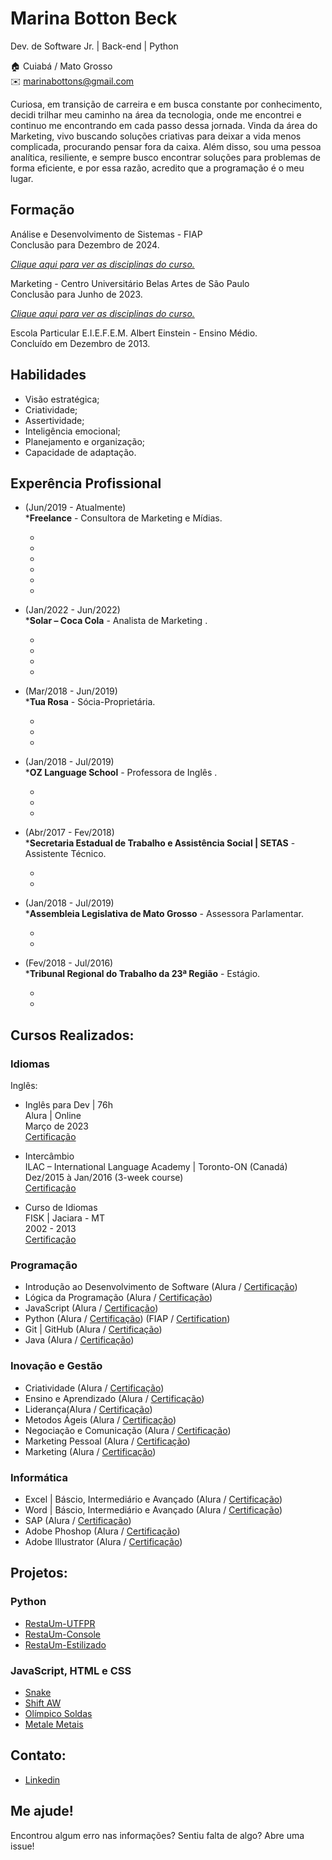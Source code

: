 # Marina Botton Beck

Dev. de Software Jr. | Back-end | Python<br/>

🏠 Cuiabá / Mato Grosso <br/>
✉️ marinabottons@gmail.com

Curiosa, em transição de carreira e em busca constante por conhecimento, decidi trilhar meu caminho na área da tecnologia, onde me encontrei e continuo me encontrando em cada passo dessa jornada. Vinda da área do Marketing, vivo buscando soluções criativas para deixar a vida menos complicada, procurando pensar fora da caixa. Além disso, sou uma pessoa analítica, resiliente, e sempre busco encontrar soluções para problemas de forma eficiente, e por essa razão, acredito que a programação é o meu lugar.

## Formação 

Análise e Desenvolvimento de Sistemas - FIAP <br/>
Conclusão para Dezembro de 2024.

[_Clique aqui para ver as disciplinas do curso._](disciplines.md#bachelors-degree-in-electronic-engineering)<br />

Marketing - Centro Universitário Belas Artes de São Paulo <br/>
Conclusão para Junho de 2023.

[_Clique aqui para ver as disciplinas do curso._](disciplines.md#bachelors-degree-in-electronic-engineering)<br />


Escola Particular E.I.E.F.E.M. Albert Einstein - Ensino Médio. <br/>
Concluído em Dezembro de 2013.

## Habilidades

  * Visão estratégica;
  * Criatividade;
  * Assertividade;
  * Inteligência emocional;
  * Planejamento e organização;
  * Capacidade de adaptação.

## Experência Profissional

* (Jun/2019 - Atualmente) <br/>
***Freelance** - 
Consultora de Marketing e Mídias.
  * <br/>
  * <br/>
  * <br/>
  * <br/>
  * <br/>
  * <br/>

* (Jan/2022 - Jun/2022) <br/>
***Solar – Coca Cola** - 
Analista de Marketing .
  * <br/>
  * <br/>
  * <br/>
  * <br/>

* (Mar/2018 - Jun/2019) <br/>
***Tua Rosa** - 
Sócia-Proprietária.
  * <br/>
  * <br/>
  * <br/>

* (Jan/2018 - Jul/2019) <br />
***OZ Language School** - 
Professora de Inglês .
  * <br/>
  * <br/>
  * <br/>

* (Abr/2017 - Fev/2018) <br />
***Secretaria Estadual de Trabalho e Assistência Social | SETAS** - 
Assistente Técnico.
  * <br/>
  * <br/>

* (Jan/2018 - Jul/2019) <br />
***Assembleia Legislativa de Mato Grosso** - 
Assessora Parlamentar.
  * <br/>
  * <br/>

* (Fev/2018 - Jul/2016) <br />
***Tribunal Regional do Trabalho da 23ª Região** - 
Estágio.
  * <br/>
  * <br/>
  
## Cursos Realizados:
### Idiomas
Inglês:
* Inglês para Dev | 76h<br />
Alura | Online<br />
Março de 2023<br />
[Certificação](certificates/courses/frontend/FrontEnd.pdf)

* Intercâmbio<br />
ILAC – International Language Academy | Toronto-ON (Canadá)<br />
Dez/2015 à Jan/2016 (3-week course)<br />
[Certificação](certificates/courses/frontend/FrontEnd.pdf)

* Curso de Idiomas <br /> 
FISK | Jaciara - MT <br />
2002 - 2013<br />
[Certificação](certificates/courses/frontend/FrontEnd.pdf)
 ### Programação
* Introdução ao Desenvolvimento de Software (Alura / [Certificação](certificados/courses/frontend/FrontEnd.pdf))
* Lógica da Programação (Alura / [Certificação](certificates/courses/frontend/FrontEnd.pdf))
* JavaScript (Alura / [Certificação](certificates/courses/frontend/FrontEnd.pdf))
* Python (Alura / [Certificação](certificates/courses/frontend/FrontEnd.pdf)) (FIAP / [Certification](certificates/courses/frontend/FrontEnd.pdf))
* Git | GitHub (Alura / [Certificação](certificates/courses/frontend/FrontEnd.pdf))
* Java (Alura / [Certificação](certificates/courses/frontend/FrontEnd.pdf))
### Inovação e Gestão
* Criatividade (Alura / [Certificação](certificates/courses/frontend/FrontEnd.pdf))
* Ensino e Aprendizado (Alura / [Certificação](certificates/courses/frontend/FrontEnd.pdf))
* Liderança(Alura / [Certificação](certificates/courses/frontend/FrontEnd.pdf))
* Metodos Ágeis (Alura / [Certificação](certificates/courses/frontend/FrontEnd.pdf))
* Negociação e Comunicação (Alura / [Certificação](certificates/courses/frontend/FrontEnd.pdf))
* Marketing Pessoal (Alura / [Certificação](certificates/courses/frontend/FrontEnd.pdf))
* Marketing (Alura / [Certificação](certificates/courses/frontend/FrontEnd.pdf))
### Informática
* Excel | Báscio, Intermediário e Avançado (Alura / [Certificação](certificates/courses/frontend/FrontEnd.pdf)) 
* Word | Báscio, Intermediário e Avançado (Alura / [Certificação](Certificados/Idiomas/Alura_Línguas_Inglês_para_Devs.pdf))
* SAP (Alura / [Certificação](certificates/courses/frontend/FrontEnd.pdf))
* Adobe Phoshop (Alura / [Certificação](certificates/courses/frontend/FrontEnd.pdf))
* Adobe Illustrator (Alura / [Certificação](certificates/courses/frontend/FrontEnd.pdf))

## Projetos:
### Python
* [RestaUm-UTFPR](https://github.com/willianayres/projects/tree/main/resta-um-utfpr)
* [RestaUm-Console](https://github.com/willianayres/projects/tree/main/resta-um-console)
* [RestaUm-Estilizado](https://github.com/willianayres/projects/tree/main/resta-um-estilizado)

### JavaScript, HTML e CSS
* [Snake](https://github.com/willianayres/projects/tree/main/snake)
* [Shift AW](https://www.shiftaw.com.br)
* [Olímpico Soldas](https://olimpicosoldas.com.br)
* [Metale Metais](https://metalemetais.com.br)<br />


## Contato:
*  [Linkedin](https://www.linkedin.com/in/marinabotton/)<br />


## Me ajude!
Encontrou algum erro nas informações? Sentiu falta de algo? Abre uma issue! <br/>
